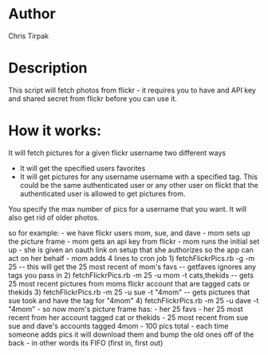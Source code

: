 # Author
Chris Tirpak

# Description

This script will fetch photos from flickr - it requires you to have and API key and shared secret from flickr before you can use it.

# How it works:
It will fetch pictures for a given flickr username two different ways

* It will get the specified users favorites
* It will get pictures for any username username with a specified tag. This could be the same authenticated user or any other user on flickt that the authenticated user is allowed to get pictures from.

You specify the max number of pics for a username that you want. It will also get rid of older photos.
	
so for example:
	- we have flickr users mom, sue, and dave
	- mom sets up the picture frame
	- mom gets an api key from flickr
	- mom runs the initial set up - she is given an oauth link on setup that she authorizes so the app can act on her behalf
	- mom adds 4 lines to cron job
		1) fetchFlickrPics.rb -g -m 25
			-- this will get the 25 most recent of mom's favs
			-- getfaves ignores any tags you pass in
		2) fetchFlickrPics.rb -m 25 -u mom -t cats,thekids
		 	-- gets 25 most recent pictures from moms flickr account that are tagged cats or thekids
		3) fetchFlickrPics.rb -m 25 -u sue -t "4mom"
			-- gets pictures that sue took and have the tag for "4mom"
		4) fetchFlickrPics.rb -m 25 -u dave -t "4mom"
	- so now mom's picture frame has:
		- her 25 favs 
		- her 25 most recent from her account tagged cat or thekids
		- 25 most recent from sue sue and dave's accounts tagged 4mom
	- 100 pics total
	- each time someone adds pics it will download them and bump the old ones off of the back
	  - in other words its FIFO (first in, first out)
	
